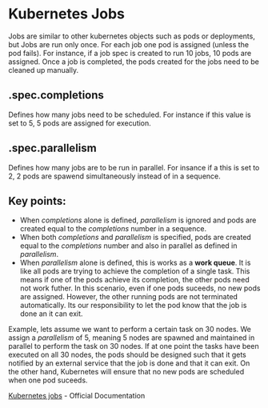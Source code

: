 # Kubernetes Jobs
Jobs are similar to other kubernetes objects such as pods or deployments, but Jobs are run only once. For each job one pod is assigned (unless the pod fails). For instance, if a job spec is created to run 10 jobs, 10 pods are assigned. Once a job is completed, the pods created for the jobs need to be cleaned up manually. 

## .spec.completions
Defines how many jobs need to be scheduled. For instance if this value is set to 5, 5 pods are assigned for execution.

## .spec.parallelism
Defines how many jobs are to be run in parallel. For insance if a this is set to 2, 2 pods are spawend simultaneously instead of in a sequence.

## Key points: 
- When *completions* alone is defined, *parallelism* is ignored and pods are created equal to the *completions* number in a sequence. 
- When both *completions* and *parallelism* is specified, pods are created equal to the *completions* number and also in parallel as defined in *parallelism*.
- When *parallelism* alone is defined, this is works as a **work queue**. It is like all pods are trying to achieve the completion of a single task. This means if one of the pods achieve its completion, the other pods need not work futher. In this scenario, even if one pods suceeds, no new pods are assigned. However, the other running pods are not terminated automatically. Its our responsibility to let the pod know that the job is done an it can exit. 
 
Example, lets assume we want to perform a certain task on 30 nodes. We assign a *parallelism* of 5, meaning 5 nodes are spawned and maintained in parallel to perform the task on 30 nodes. If at one point the tasks have been executed on all 30 nodes, the pods should be designed such that it gets notified by an external service that the job is done and that it can exit. On the other hand, Kubernetes will ensure that no new pods are scheduled when one pod suceeds.

[Kubernetes jobs](https://kubernetes.io/docs/concepts/workloads/controllers/job/) - Official Documentation


